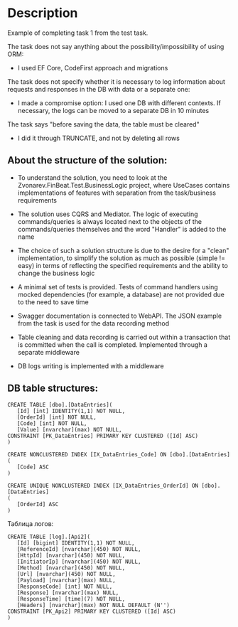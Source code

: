 # Description 

Example of completing task 1 from the test task.

The task does not say anything about the possibility/impossibility of using ORM:
- I used EF Core, CodeFirst approach and migrations

The task does not specify whether it is necessary to log information about requests and responses in the DB with data or a separate one:
- I made a compromise option: I used one DB with different contexts. If necessary, the logs can be moved to a separate DB in 10 minutes

The task says "before saving the data, the table must be cleared"
- I did it through TRUNCATE, and not by deleting all rows

## About the structure of the solution:
- To understand the solution, you need to look at the Zvonarev.FinBeat.Test.BusinessLogic project, where UseCases contains implementations of features with separation from the task/business requirements
- The solution uses CQRS and Mediator. The logic of executing commands/queries is always located next to the objects of the commands/queries themselves and the word "Handler" is added to the name
- The choice of such a solution structure is due to the desire for a "clean" implementation, to simplify the solution as much as possible (simple != easy) in terms of reflecting the specified requirements and the ability to change the business logic
- A minimal set of tests is provided. Tests of command handlers using mocked dependencies (for example, a database) are not provided due to the need to save time
- Swagger documentation is connected to WebAPI. The JSON example from the task is used for the data recording method

- Table cleaning and data recording is carried out within a transaction that is committed when the call is completed. Implemented through a separate middleware
- DB logs writing is implemented with a middleware

## DB table structures:

 ```
 CREATE TABLE [dbo].[DataEntries](
	[Id] [int] IDENTITY(1,1) NOT NULL,
	[OrderId] [int] NOT NULL,
	[Code] [int] NOT NULL,
	[Value] [nvarchar](max) NOT NULL,
 CONSTRAINT [PK_DataEntries] PRIMARY KEY CLUSTERED ([Id] ASC)
 )

 CREATE NONCLUSTERED INDEX [IX_DataEntries_Code] ON [dbo].[DataEntries]
 (
	[Code] ASC
 )

 CREATE UNIQUE NONCLUSTERED INDEX [IX_DataEntries_OrderId] ON [dbo].[DataEntries]
 (
	[OrderId] ASC
 )
 ```
 Таблица логов:
 ```
 CREATE TABLE [log].[Api2](
	[Id] [bigint] IDENTITY(1,1) NOT NULL,
	[ReferenceId] [nvarchar](450) NOT NULL,
	[HttpId] [nvarchar](450) NOT NULL,
	[InitiatorIp] [nvarchar](450) NOT NULL,
	[Method] [nvarchar](450) NOT NULL,
	[Url] [nvarchar](450) NOT NULL,
	[Payload] [nvarchar](max) NULL,
	[ResponseCode] [int] NOT NULL,
	[Response] [nvarchar](max) NULL,
	[ResponseTime] [time](7) NOT NULL,
	[Headers] [nvarchar](max) NOT NULL DEFAULT (N'')
 CONSTRAINT [PK_Api2] PRIMARY KEY CLUSTERED ([Id] ASC)
 )
 ```
